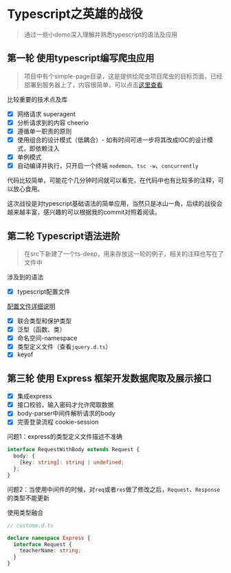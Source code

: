 # Typescript之英雄的战役

> 通过一些小demo深入理解并熟悉typescript的语法及应用

## 第一轮 使用typescript编写爬虫应用

> 项目中有个simple-page目录，这是提供给爬虫项目爬虫的目标页面，已经部署到服务器上了，内容很简单，可以点击[这里查看](http://basic.ywhoo.cn)

比较重要的技术点及库

- [x] 网络请求 superagent
- [x] 分析请求到的内容 cheerio 
- [x] 遵循单一职责的原则
- [x] 使用组合的设计模式（低耦合）- 如有时间可进一步将其改成IOC的设计模式，即依赖注入
- [x] 单例模式
- [x] 自动编译并执行，只开启一个终端 `nodemon`、`tsc -w`、`concurrently`

代码比较简单，可能花个几分钟时间就可以看完，在代码中也有比较多的注释，可以放心食用。

这次战役是对typescript基础语法的简单应用，当然只是冰山一角，后续的战役会越来越丰富，感兴趣的可以根据我的commit对照着阅读。

## 第二轮 Typescript语法进阶

> 在src下新建了一个ts-deep，用来存放这一轮的例子，相关的注释也写在了文件中

涉及到的语法

- [x] typescript配置文件

[配置文件详细说明](https://www.yuque.com/docs/share/17fa250e-3f80-4605-a28e-3493af0e5b70?#《typescript语法进阶》)
- [x] 联合类型和保护类型
- [x] 泛型（函数、类）
- [x] 命名空间-namespace
- [x] 类型定义文件（查看`jquery.d.ts`）
- [x] keyof

## 第三轮 使用 Express 框架开发数据爬取及展示接口
- [x] 集成express
- [x] 接口校验，输入密码才允许爬取数据
- [x] body-parser中间件解析请求的body
- [x] 完善登录流程 cookie-session

问题1：express的类型定义文件描述不准确
```typescript
interface RequestWithBody extends Request {
  body: {
    [key: string]: string | undefined;
  };
}
```

问题2：当使用中间件的时候，对`req`或者`res`做了修改之后，`Request`、`Response`的类型不能更新

使用类型融合
```typescript
// custome.d.ts

declare namespace Express {
  interface Request {
    teacherName: string;
  }
}

```

